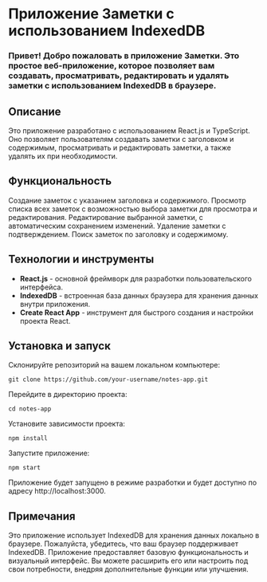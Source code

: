 # Приложение Заметки с использованием IndexedDB
### Привет! Добро пожаловать в приложение Заметки. Это простое веб-приложение, которое позволяет вам создавать, просматривать, редактировать и удалять заметки с использованием IndexedDB в браузере.

## Описание
Это приложение разработано с использованием React.js и TypeScript. Оно позволяет пользователям создавать заметки с заголовком и содержимым, просматривать и редактировать заметки, а также удалять их при необходимости.

## Функциональность
Создание заметок с указанием заголовка и содержимого.
Просмотр списка всех заметок с возможностью выбора заметки для просмотра и редактирования.
Редактирование выбранной заметки, с автоматическим сохранением изменений.
Удаление заметки с подтверждением.
Поиск заметок по заголовку и содержимому.

## Технологии и инструменты
- **React.js** - основной фреймворк для разработки пользовательского интерфейса.
- **IndexedDB** - встроенная база данных браузера для хранения данных внутри приложения.
- **Create React App** - инструмент для быстрого создания и настройки проекта React.

## Установка и запуск

Склонируйте репозиторий на вашем локальном компьютере:

`git clone https://github.com/your-username/notes-app.git`

Перейдите в директорию проекта:

`cd notes-app`

Установите зависимости проекта:

`npm install`

Запустите приложение:

`npm start`

Приложение будет запущено в режиме разработки и будет доступно по адресу http://localhost:3000.

## Примечания
Это приложение использует IndexedDB для хранения данных локально в браузере. Пожалуйста, убедитесь, что ваш браузер поддерживает IndexedDB.
Приложение предоставляет базовую функциональность и визуальный интерфейс. Вы можете расширить его или настроить под свои потребности, внедряя дополнительные функции или улучшения.
